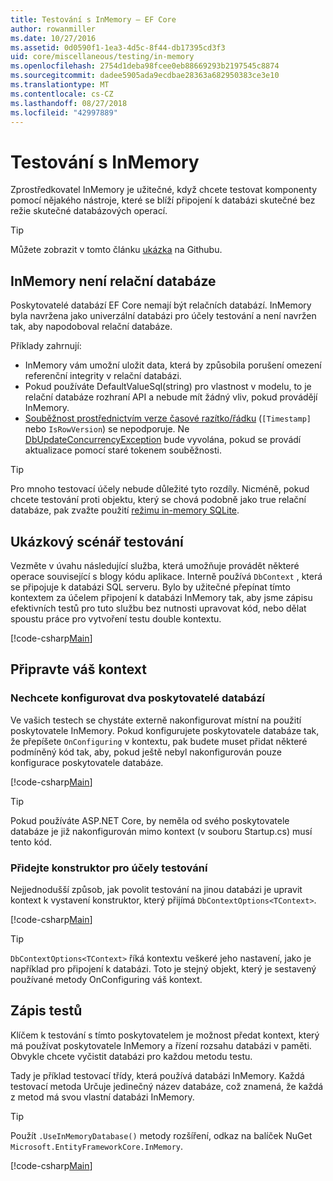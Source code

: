 ```yaml
---
title: Testování s InMemory – EF Core
author: rowanmiller
ms.date: 10/27/2016
ms.assetid: 0d0590f1-1ea3-4d5c-8f44-db17395cd3f3
uid: core/miscellaneous/testing/in-memory
ms.openlocfilehash: 2754d1deba98fcee0eb88669293b2197545c8874
ms.sourcegitcommit: dadee5905ada9ecdbae28363a682950383ce3e10
ms.translationtype: MT
ms.contentlocale: cs-CZ
ms.lasthandoff: 08/27/2018
ms.locfileid: "42997889"
---
```

# <a name="testing-with-inmemory"></a>Testování s InMemory

Zprostředkovatel InMemory je užitečné, když chcete testovat komponenty pomocí nějakého nástroje, které se blíží připojení k databázi skutečné bez režie skutečné databázových operací.

> [!TIP]  
> Můžete zobrazit v tomto článku [ukázka](https://github.com/aspnet/EntityFramework.Docs/tree/master/samples/core/Miscellaneous/Testing) na Githubu.

## <a name="inmemory-is-not-a-relational-database"></a>InMemory není relační databáze

Poskytovatelé databází EF Core nemají být relačních databází. InMemory byla navržena jako univerzální databázi pro účely testování a není navržen tak, aby napodoboval relační databáze.

Příklady zahrnují:

* InMemory vám umožní uložit data, která by způsobila porušení omezení referenční integrity v relační databázi.
* Pokud používáte DefaultValueSql(string) pro vlastnost v modelu, to je relační databáze rozhraní API a nebude mít žádný vliv, pokud provádějí InMemory.
* [Souběžnost prostřednictvím verze časové razítko/řádku](xref:core/modeling/concurrency#timestamprow-version) (`[Timestamp]` nebo `IsRowVersion`) se nepodporuje. Ne [DbUpdateConcurrencyException](https://docs.microsoft.com/dotnet/api/microsoft.entityframeworkcore.dbupdateconcurrencyexception) bude vyvolána, pokud se provádí aktualizace pomocí staré tokenem souběžnosti.

> [!TIP]  
> Pro mnoho testovací účely nebude důležité tyto rozdíly. Nicméně, pokud chcete testování proti objektu, který se chová podobně jako true relační databáze, pak zvažte použití [režimu in-memory SQLite](sqlite.md).

## <a name="example-testing-scenario"></a>Ukázkový scénář testování

Vezměte v úvahu následující služba, která umožňuje provádět některé operace související s blogy kódu aplikace. Interně používá `DbContext` , která se připojuje k databázi SQL serveru. Bylo by užitečné přepínat tímto kontextem za účelem připojení k databázi InMemory tak, aby jsme zápisu efektivních testů pro tuto službu bez nutnosti upravovat kód, nebo dělat spoustu práce pro vytvoření testu double kontextu.

[!code-csharp[Main](../../../../samples/core/Miscellaneous/Testing/BusinessLogic/BlogService.cs)]

## <a name="get-your-context-ready"></a>Připravte váš kontext

### <a name="avoid-configuring-two-database-providers"></a>Nechcete konfigurovat dva poskytovatelé databází

Ve vašich testech se chystáte externě nakonfigurovat místní na použití poskytovatele InMemory. Pokud konfigurujete poskytovatele databáze tak, že přepíšete `OnConfiguring` v kontextu, pak budete muset přidat některé podmíněný kód tak, aby, pokud ještě nebyl nakonfigurován pouze konfigurace poskytovatele databáze.

[!code-csharp[Main](../../../../samples/core/Miscellaneous/Testing/BusinessLogic/BloggingContext.cs#OnConfiguring)]

> [!TIP]  
> Pokud používáte ASP.NET Core, by neměla od svého poskytovatele databáze je již nakonfigurován mimo kontext (v souboru Startup.cs) musí tento kód.

### <a name="add-a-constructor-for-testing"></a>Přidejte konstruktor pro účely testování

Nejjednodušší způsob, jak povolit testování na jinou databázi je upravit kontext k vystavení konstruktor, který přijímá `DbContextOptions<TContext>`.

[!code-csharp[Main](../../../../samples/core/Miscellaneous/Testing/BusinessLogic/BloggingContext.cs#Constructors)]

> [!TIP]  
> `DbContextOptions<TContext>` říká kontextu veškeré jeho nastavení, jako je například pro připojení k databázi. Toto je stejný objekt, který je sestavený používané metody OnConfiguring váš kontext.

## <a name="writing-tests"></a>Zápis testů

Klíčem k testování s tímto poskytovatelem je možnost předat kontext, který má používat poskytovatele InMemory a řízení rozsahu databázi v paměti. Obvykle chcete vyčistit databázi pro každou metodu testu.

Tady je příklad testovací třídy, která používá databázi InMemory. Každá testovací metoda Určuje jedinečný název databáze, což znamená, že každá z metod má svou vlastní databázi InMemory.

>[!TIP]
> Použít `.UseInMemoryDatabase()` metody rozšíření, odkaz na balíček NuGet `Microsoft.EntityFrameworkCore.InMemory`.

[!code-csharp[Main](../../../../samples/core/Miscellaneous/Testing/TestProject/InMemory/BlogServiceTests.cs)]
